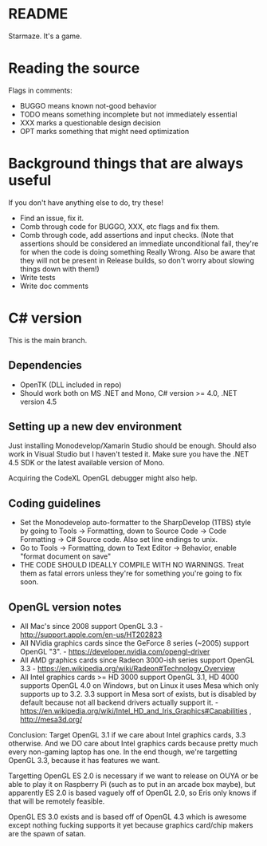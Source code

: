 # README #

Starmaze.  It's a game.

# Reading the source

Flags in comments:

* BUGGO means known not-good behavior
* TODO means something incomplete but not immediately essential
* XXX marks a questionable design decision
* OPT marks something that might need optimization

# Background things that are always useful

If you don't have anything else to do, try these!

* Find an issue, fix it.
* Comb through code for BUGGO, XXX, etc flags and fix them.
* Comb through code, add assertions and input checks.  (Note that assertions should be considered an immediate unconditional fail, they're for when the code is doing something Really Wrong.  Also be aware that they will not be present in Release builds, so don't worry about slowing things down with them!)
* Write tests
* Write doc comments

# C# version

This is the main branch.

## Dependencies

* OpenTK (DLL included in repo)
* Should work both on MS .NET and Mono, C# version >= 4.0, .NET version 4.5

## Setting up a new dev environment

Just installing Monodevelop/Xamarin Studio should be enough.  Should also work in Visual Studio but I haven't tested it.  Make sure you have the .NET 4.5 SDK or the latest available version of Mono.

Acquiring the CodeXL OpenGL debugger might also help.

## Coding guidelines

- Set the Monodevelop auto-formatter to the SharpDevelop (1TBS) style by going to Tools -> Formatting, down to Source Code -> Code Formatting -> C# Source code.  Also set line endings to unix.
- Go to Tools -> Formatting, down to Text Editor -> Behavior, enable "format document on save"
- THE CODE SHOULD IDEALLY COMPILE WITH NO WARNINGS.  Treat them as fatal errors unless they're for something you're going to fix soon.

## OpenGL version notes

* All Mac's since 2008 support OpenGL 3.3 - http://support.apple.com/en-us/HT202823
* All NVidia graphics cards since the GeForce 8 series (~2005) support OpenGL "3". - https://developer.nvidia.com/opengl-driver
* All AMD graphics cards since Radeon 3000-ish series support OpenGL 3.3 - https://en.wikipedia.org/wiki/Radeon#Technology_Overview
* All Intel graphics cards >= HD 3000 support OpenGL 3.1, HD 4000 supports OpenGL 4.0 on Windows, but on Linux it uses Mesa which only supports up to 3.2.  3.3 support in Mesa sort of exists, but is disabled by default because not all backend drivers actually support it. - https://en.wikipedia.org/wiki/Intel_HD_and_Iris_Graphics#Capabilities , http://mesa3d.org/

Conclusion: Target OpenGL 3.1 if we care about Intel graphics cards, 3.3 otherwise.  And we DO care about Intel graphics cards because pretty much every non-gaming laptop has one.  In the end though, we're targetting OpenGL 3.3, because it has features we want.

Targetting OpenGL ES 2.0 is necessary if we want to release on OUYA or be able to play it on Raspberry Pi (such as to put in an arcade box maybe), but apparently ES 2.0 is based vaguely off of OpenGL 2.0, so Eris only knows if that will be remotely feasible.

OpenGL ES 3.0 exists and is based off of OpenGL 4.3 which is awesome except nothing fucking supports it yet because graphics card/chip makers are the spawn of satan.